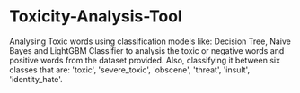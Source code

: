# Toxicity-Analysis-Tool
Analysing Toxic words using classification models like: Decision Tree, Naive Bayes and LightGBM Classifier to analysis the toxic or negative words and positive words from the dataset provided. Also, classifying it between six classes that are: 'toxic', 'severe_toxic', 'obscene', 'threat', 'insult', 'identity_hate'.
